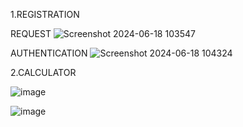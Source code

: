 1.REGISTRATION

REQUEST
![Screenshot 2024-06-18 103547](https://github.com/Maniprabha06/21CSR108/assets/108254371/d86e073f-bc63-4995-97a1-2b3508214357)


AUTHENTICATION
![Screenshot 2024-06-18 104324](https://github.com/Maniprabha06/21CSR108/assets/108254371/414da1d3-fc4e-4619-814e-2bcf573f113f)


2.CALCULATOR

![image](https://github.com/Maniprabha06/21CSR108/assets/108254371/7dc9b374-46c9-42df-959a-e9c68f1f52b4)



![image](https://github.com/Maniprabha06/21CSR108/assets/108254371/b3661148-d677-4fc9-88a7-0272bfb940c0)




